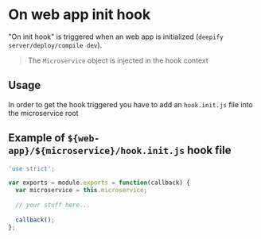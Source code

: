 On web app init hook
====================

"On init hook" is triggered when an web app is initialized (`deepify` `server/deploy/compile dev`).

> The `Microservice` object is injected in the hook context

Usage
-----

In order to get the hook triggered you have to add an `hook.init.js` file into the microservice root

Example of `${web-app}/${microservice}/hook.init.js` hook file
---------------------------------------------------------------

```javascript
'use strict';

var exports = module.exports = function(callback) {
  var microservice = this.microservice;
  
  // your stuff here...
    
  callback();
};
```
